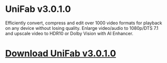 # UniFab v3.0.1.0

Efficiently convert, compress and edit over 1000 video formats for playback on any device without losing quality. Enlarge video/audio to 1080p/DTS 7.1 and upscale video to HDR10 or Dolby Vision with AI Enhancer.

# [Download UniFab v3.0.1.0](https://developer.team/software/35405-unifab-v3010.html)
